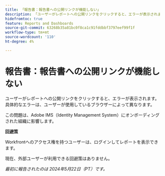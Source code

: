 ```yaml
---
title: 「報告書：報告書への公開リンクが機能しない」
description: 「ユーザーがレポートへの公開リンクをクリックすると、エラーが表示されます。 具体的なエラーは、ユーザーが使用しているブラウザーによって異なります。 」
hidefromtoc: true
feature: Reports and Dashboards
source-git-commit: 63268b35a81bc0f8ca1c91fddbbf3797eef99f1f
workflow-type: tm+mt
source-wordcount: '110'
ht-degree: 4%

---
```



# 報告書：報告書への公開リンクが機能しない

ユーザーがレポートへの公開リンクをクリックすると、エラーが表示されます。 具体的なエラーは、ユーザーが使用しているブラウザーによって異なります。

この問題は、Adobe IMS（Identity Management System）にオンボーディングされた組織に影響します。

**回避策**

Workfrontへのアクセス権を持つユーザーは、ログインしてレポートを表示できます。

現在、外部ユーザーが利用できる回避策はありません。

_最初に報告されたのは 2024年5月22日（PT）です。_
